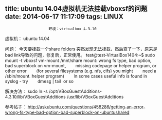 title: ubuntu 14.04虚拟机无法挂载vboxsf的问题
date: 2014-06-17 11:17:09
tags: LINUX
---


						环境：virtualbox 4.3.10
虚拟机： ubuntu 14.04

问题：
今天要挂载一个share folders 突然发现无法挂载，然后查了一下，原来是bad link导致的问题，修复后，正常使用。
test@test-VirtualBox1404:~$ sudo mount -t vboxsf vm-mount /mnt/share
mount: wrong fs type, bad option, bad superblock on vm-mount,
       missing codepage or helper program, or other error
       (for several filesystems (e.g. nfs, cifs) you might
       need a /sbin/mount. helper program)
       In some cases useful info is found in syslog - try
       dmesg | tail  or so


解决方法：
sudo ln -s /opt/VBoxGuestAdditions-4.3.10/lib/VBoxGuestAdditions /usr/lib/VBoxGuestAdditions


参考帖子：
http://askubuntu.com/questions/458286/getting-an-error-wrong-fs-type-bad-option-bad-superblock-on-ubuntushared
                                   